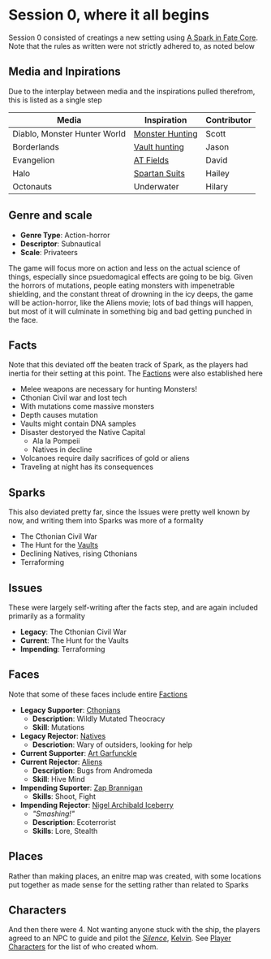 # Session 0, where it all begins
Session 0 consisted of creatings a new setting using [A Spark in Fate Core](../http://www.genesisoflegend.com/PDF/A_Spark_In_Fate_Core-Setting_Creation_System.pdf). Note that the rules as written were not strictly adhered to, as noted below

## Media and Inpirations
Due to the interplay between media and the inspirations pulled therefrom, this is listed as a single step

| Media | Inspiration | Contributor |
| ----- | ----------- | ----------- |
| Diablo, Monster Hunter World | [Monster Hunting](../../Details/Monsters) | Scott |
| Borderlands | [Vault hunting](../../Details/Vaults) | Jason |
| Evangelion | [AT Fields](../../Details/ATFields) | David |
| Halo | [Spartan Suits](../../Details/SpartanSuits) | Hailey |
| Octonauts | Underwater | Hilary |

## Genre and scale 
* **Genre Type**: Action-horror
* **Descriptor**: Subnautical
* **Scale**: Privateers

The game will focus more on action and less on the actual science of things, especially since psuedomagical effects are going to be big. Given the horrors of mutations, people eating monsters with impenetrable shielding, and the constant threat of drowning in the icy deeps, the game will be action-horror, like the Aliens movie; lots of bad things will happen, but most of it will culminate in something big and bad getting punched in the face.

## Facts
Note that this deviated off the beaten track of Spark, as the players had inertia for their setting at this point. The [Factions](../../Factions) were also established here
* Melee weapons are necessary for hunting Monsters!
* Cthonian Civil war and lost tech
* With mutations come massive monsters
* Depth causes mutation
* Vaults might contain DNA samples
* Disaster destoryed the Native Capital
  * Ala la Pompeii
  * Natives in decline
* Volcanoes require daily sacrifices of gold or aliens
* Traveling at night has its consequences

## Sparks
This also deviated pretty far, since the Issues were pretty well known by now, and writing them into Sparks was more of a formality
* The Cthonian Civil War
* The Hunt for the [Vaults](../../Details/Vaults)
* Declining Natives, rising Cthonians
* Terraforming

## Issues
These were largely self-writing after the facts step, and are again included primarily as a formality
* **Legacy**: The Cthonian Civil War
* **Current**: The Hunt for the Vaults
* **Impending**: Terraforming

## Faces
Note that some of these faces include entire [Factions](../../Factions)
* **Legacy Supporter**: [Cthonians](../../Faction/Cthonians)
  * **Description**: Wildly Mutated Theocracy
  * **Skill**: Mutations
* **Legacy Rejector**: [Natives](../../Factions/Natives)
  * **Descriotion**: Wary of outsiders, looking for help
* **Current Supporter**: [Art Garfunckle](../../Characters/ArtGarfunckle)
* **Current Rejector**: [Aliens](../../Factions/Aliens)
  * **Description**: Bugs from Andromeda
  * **Skill**: Hive Mind
* **Impending Suporter**: [Zap Brannigan](../../Characters/ZapBrannigan)
  * **Skills**: Shoot, Fight
* **Impending Rejector**: [Nigel Archibald Iceberry](../../Characters/NigelIceberry)
  * *"Smashing!"*
  * **Description**: Ecoterrorist
  * **Skills**: Lore, Stealth

## Places
Rather than making places, an enitre map was created, with some locations put together as made sense for the setting rather than related to Sparks

## Characters
And then there were 4. Not wanting anyone stuck with the ship, the players agreed to an NPC to guide and pilot the [*Silence*](../../Factions/Silence), [Kelvin](../../Characters/Kelvin). See [Player Characters](../../Characters/PlayerCharacters) for the list of who created whom.